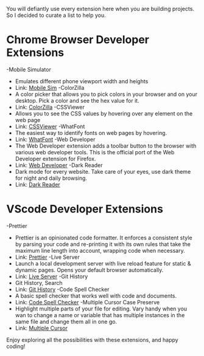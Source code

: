 You will defiantly use every extension here when you are building projects. So I decided to curate a list to help you.
# Chrome Browser Developer Extensions 
-Mobile Simulator
- Emulates different phone viewport width and heights
- Link: [Mobile Sim]( https://chromewebstore.google.com/detail/mobile-simulator-responsi/ckejmhbmlajgoklhgbapkiccekfoccmk?utm_source=ext_app_menu)
-ColorZilla
- A color picker that allows you to pick colors in your browser and on your desktop. Pick a color and see the hex value for it. 
- Link: [ColorZilla]( https://chromewebstore.google.com/detail/colorzilla/bhlhnicpbhignbdhedgjhgdocnmhomnp?utm_source=ext_app_menu)
-CSSViewer
- Allows you to see the CSS values by hovering over any element on the web page
- Link: [CSSViewer](  https://chromewebstore.google.com/detail/cssviewer/ggfgijbpiheegefliciemofobhmofgce?utm_source=ext_app_menu)
-WhatFont
- The easiest way to identify fonts on web pages by hovering.
- Link: [WhatFont](https://chromewebstore.google.com/detail/whatfont/jabopobgcpjmedljpbcaablpmlmfcogm?utm_source=ext_app_menu)
-Web Developer
- The Web Developer extension adds a toolbar button to the browser with various web developer tools. This is the official port of the Web Developer extension for Firefox.
- Link: [Web Developer]( https://chromewebstore.google.com/detail/web-developer/bfbameneiokkgbdmiekhjnmfkcnldhhm?utm_source=ext_app_menu)
-Dark Reader
- Dark mode for every website. Take care of your eyes, use dark theme for night and daily browsing.
- Link: [Dark Reader](https://chromewebstore.google.com/detail/dark-reader/eimadpbcbfnmbkopoojfekhnkhdbieeh?utm_source=ext_app_menu)
# VScode Developer Extensions
-Prettier
- Prettier is an opinionated code formatter. It enforces a consistent style by parsing your code and re-printing it with its own rules that take the maximum line length into account, wrapping code when necessary.
- Link: [Prettier](https://marketplace.visualstudio.com/items?itemName=esbenp.prettier-vscode)
-Live Server 
- Launch a local development server with live reload feature for static & dynamic pages. Opens your default browser automatically.
- Link: [Live Server](https://marketplace.visualstudio.com/items?itemName=ritwickdey.LiveServer)
-Git History
- Git History, Search
- Link: [Git History](https://marketplace.visualstudio.com/items?itemName=donjayamanne.githistory)
-Code Spell Checker
- A basic spell checker that works well with code and documents.
- Link: [Code Spell Checker](https://marketplace.visualstudio.com/items?itemName=streetsidesoftware.code-spell-checker)
-Multiple Cursor Case Preserve
- Highlight multiple parts of your file for editing. Vary handy when you wan to change a name or variable that has multiple instances in the same file and change them all in one go. 
- Link: [Multiple Cursor](https://marketplace.visualstudio.com/items?itemName=Cardinal90.multi-cursor-case-preserve)

Enjoy exploring all the possibilities with these extensions, and happy coding!